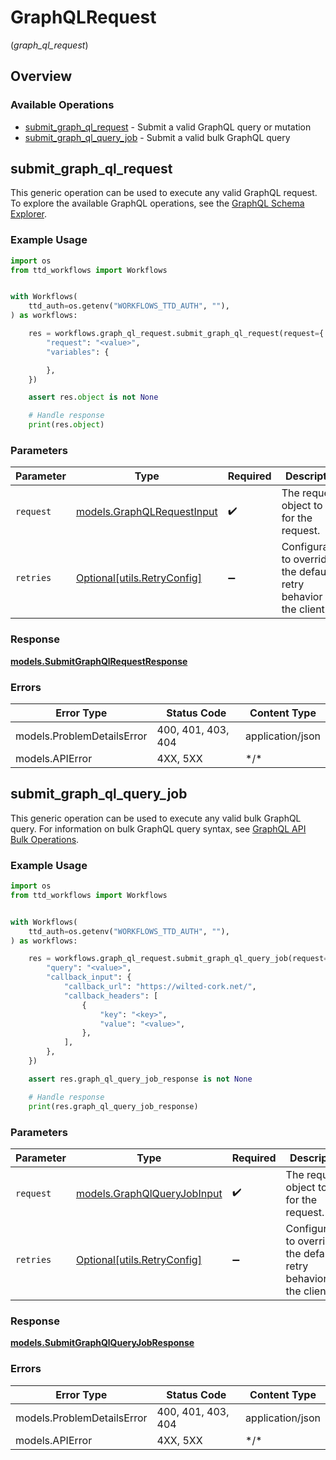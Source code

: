 # GraphQLRequest
(*graph_ql_request*)

## Overview

### Available Operations

* [submit_graph_ql_request](#submit_graph_ql_request) - Submit a valid GraphQL query or mutation
* [submit_graph_ql_query_job](#submit_graph_ql_query_job) - Submit a valid bulk GraphQL query

## submit_graph_ql_request

This generic operation can be used to execute any valid GraphQL request.
To explore the available GraphQL operations, see the [GraphQL Schema Explorer](https://partner.thetradedesk.com/v3/portal/api/graphql-schema).

### Example Usage

```python
import os
from ttd_workflows import Workflows


with Workflows(
    ttd_auth=os.getenv("WORKFLOWS_TTD_AUTH", ""),
) as workflows:

    res = workflows.graph_ql_request.submit_graph_ql_request(request={
        "request": "<value>",
        "variables": {

        },
    })

    assert res.object is not None

    # Handle response
    print(res.object)

```

### Parameters

| Parameter                                                           | Type                                                                | Required                                                            | Description                                                         |
| ------------------------------------------------------------------- | ------------------------------------------------------------------- | ------------------------------------------------------------------- | ------------------------------------------------------------------- |
| `request`                                                           | [models.GraphQLRequestInput](../../models/graphqlrequestinput.md)   | :heavy_check_mark:                                                  | The request object to use for the request.                          |
| `retries`                                                           | [Optional[utils.RetryConfig]](../../models/utils/retryconfig.md)    | :heavy_minus_sign:                                                  | Configuration to override the default retry behavior of the client. |

### Response

**[models.SubmitGraphQlRequestResponse](../../models/submitgraphqlrequestresponse.md)**

### Errors

| Error Type                 | Status Code                | Content Type               |
| -------------------------- | -------------------------- | -------------------------- |
| models.ProblemDetailsError | 400, 401, 403, 404         | application/json           |
| models.APIError            | 4XX, 5XX                   | \*/\*                      |

## submit_graph_ql_query_job

This generic operation can be used to execute any valid bulk GraphQL query.
For information on bulk GraphQL query syntax, see [GraphQL API Bulk Operations](https://partner.thetradedesk.com/v3/portal/api/doc/GqlBulkOperations).

### Example Usage

```python
import os
from ttd_workflows import Workflows


with Workflows(
    ttd_auth=os.getenv("WORKFLOWS_TTD_AUTH", ""),
) as workflows:

    res = workflows.graph_ql_request.submit_graph_ql_query_job(request={
        "query": "<value>",
        "callback_input": {
            "callback_url": "https://wilted-cork.net/",
            "callback_headers": [
                {
                    "key": "<key>",
                    "value": "<value>",
                },
            ],
        },
    })

    assert res.graph_ql_query_job_response is not None

    # Handle response
    print(res.graph_ql_query_job_response)

```

### Parameters

| Parameter                                                           | Type                                                                | Required                                                            | Description                                                         |
| ------------------------------------------------------------------- | ------------------------------------------------------------------- | ------------------------------------------------------------------- | ------------------------------------------------------------------- |
| `request`                                                           | [models.GraphQlQueryJobInput](../../models/graphqlqueryjobinput.md) | :heavy_check_mark:                                                  | The request object to use for the request.                          |
| `retries`                                                           | [Optional[utils.RetryConfig]](../../models/utils/retryconfig.md)    | :heavy_minus_sign:                                                  | Configuration to override the default retry behavior of the client. |

### Response

**[models.SubmitGraphQlQueryJobResponse](../../models/submitgraphqlqueryjobresponse.md)**

### Errors

| Error Type                 | Status Code                | Content Type               |
| -------------------------- | -------------------------- | -------------------------- |
| models.ProblemDetailsError | 400, 401, 403, 404         | application/json           |
| models.APIError            | 4XX, 5XX                   | \*/\*                      |